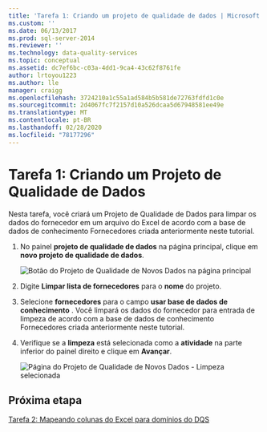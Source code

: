 ```yaml
---
title: 'Tarefa 1: Criando um projeto de qualidade de dados | Microsoft Docs'
ms.custom: ''
ms.date: 06/13/2017
ms.prod: sql-server-2014
ms.reviewer: ''
ms.technology: data-quality-services
ms.topic: conceptual
ms.assetid: dc7ef6bc-c03a-4dd1-9ca4-43c62f8761fe
author: lrtoyou1223
ms.author: lle
manager: craigg
ms.openlocfilehash: 3724210a1c55a1ad584b5b581de72763fdfd1c0e
ms.sourcegitcommit: 2d4067fc7f2157d10a526dcaa5d67948581ee49e
ms.translationtype: MT
ms.contentlocale: pt-BR
ms.lasthandoff: 02/28/2020
ms.locfileid: "78177296"
---
```

# <a name="task-1-creating-a-data-quality-project"></a>Tarefa 1: Criando um Projeto de Qualidade de Dados
  Nesta tarefa, você criará um Projeto de Qualidade de Dados para limpar os dados do fornecedor em um arquivo do Excel de acordo com a base de dados de conhecimento Fornecedores criada anteriormente neste tutorial.

1.  No painel **projeto de qualidade de dados** na página principal, clique em **novo projeto de qualidade de dados**.

     ![Botão do Projeto de Qualidade de Novos Dados na página principal](../../2014/tutorials/media/et-creatingadataqualityproject-01.jpg "Botão do Projeto de Qualidade de Novos Dados na página principal")

2.  Digite **Limpar lista de fornecedores** para o **nome** do projeto.

3.  Selecione **fornecedores** para o campo **usar base de dados de conhecimento** . Você limpará os dados do fornecedor para entrada de limpeza de acordo com a base de dados de conhecimento Fornecedores criada anteriormente neste tutorial.

4.  Verifique se a **limpeza** está selecionada como a **atividade** na parte inferior do painel direito e clique em **Avançar**.

     ![Página do Projeto de Qualidade de Novos Dados - Limpeza selecionada](../../2014/tutorials/media/et-creatingadataqualityproject-02.jpg "Página do Projeto de Qualidade de Novos Dados - Limpeza selecionada")

## <a name="next-step"></a>Próxima etapa
 [Tarefa 2: Mapeando colunas do Excel para domínios do DQS](../../2014/tutorials/task-2-mapping-excel-columns-to-dqs-domains.md)



